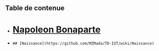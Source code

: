 Table de contenue
-----------------------------------------


* # [Napoleon Bonaparte](https://github.com/MZMada/TD-IUT/wiki/Napoleon-Ier)
*     ## [Naissance](https://github.com/MZMada/TD-IUT/wiki/Naissance)



